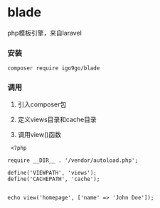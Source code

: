 # blade
php模板引擎，来自laravel

### 安装

`composer require igo9go/blade`

### 调用

1. 引入composer包

2. 定义views目录和cache目录

3. 调用view()函数


```
 <?php
  
require __DIR__ . '/vendor/autoload.php';

define('VIEWPATH', 'views');
define('CACHEPATH', 'cache');


echo view('homepage', ['name' => 'John Doe']);
```